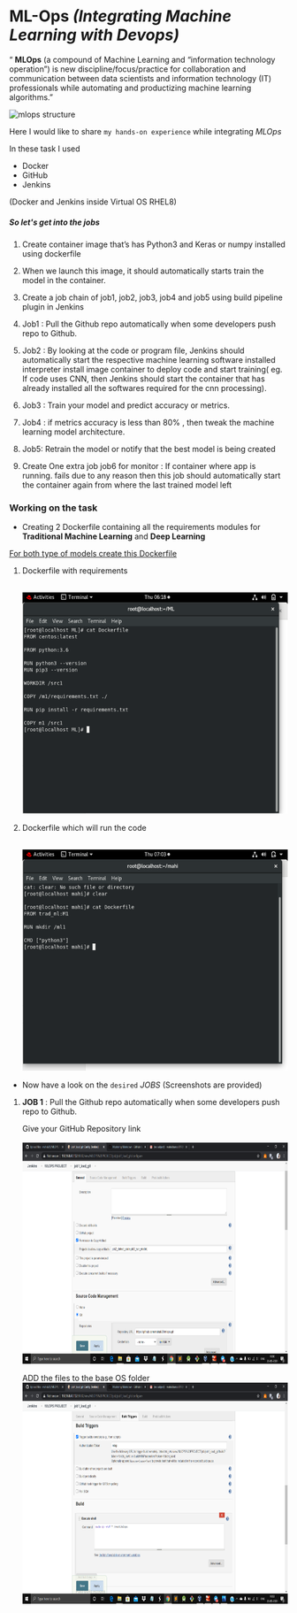 # ML-Ops *(Integrating Machine Learning with Devops)*

“ **MLOps** (a compound of Machine Learning and “information technology operation”) is new discipline/focus/practice for collaboration and communication between data scientists and information technology (IT) professionals while automating and productizing machine learning algorithms.” 

![mlops structure](https://www.c-sharpcorner.com/UploadFile/BlogImages/11122019223851PM/image1.png)

Here I would like to share `my hands-on experience` while integrating *MLOps*

In these task I used 
- Docker 
- GitHub
- Jenkins

(Docker and Jenkins inside Virtual OS RHEL8)

##### So let's get into the jobs

1. Create container image that’s has Python3 and Keras or numpy  installed  using dockerfile 

2. When we launch this image, it should automatically starts train the model in the container.

3. Create a job chain of job1, job2, job3, job4 and job5 using build pipeline plugin in Jenkins 

4.  Job1 : Pull  the Github repo automatically when some developers push repo to Github.

5.  Job2 : By looking at the code or program file, Jenkins should automatically start the respective machine learning software installed interpreter install image container to deploy code  and start training( eg. If code uses CNN, then Jenkins should start the container that has already installed all the softwares required for the cnn processing).

6. Job3 : Train your model and predict accuracy or metrics.

7. Job4 : if metrics accuracy is less than 80%  , then tweak the machine learning model architecture.

8. Job5: Retrain the model or notify that the best model is being created

9. Create One extra job job6 for monitor : If container where app is running. fails due to any reason then this job should automatically start the container again from where the last trained model left

### Working on the task

* Creating 2 Dockerfile containing all the requirements modules for  **Traditional Machine Learning** and **Deep Learning**

<u>For both type of models create this Dockerfile</u>

1. Dockerfile with requirements
        
     <br><img src="/SS/ml1.png" width="1555" height="400">
      
2. Dockerfile which will run the code
        
     <br><img src="/SS/ml2.png" width="1555" height="400">
     
* Now have a look on the `desired`  *JOBS* (Screenshots are provided)

1. **JOB 1** : Pull  the Github repo automatically when some developers push repo to Github.
  
      Give your GitHub Repository link  
      <br><img src="/SS/job1.1.png" width="1555" height="400">
      
      ADD the files to the base OS folder
      <br><img src="/SS/job1.2.png" width="1555" height="400">

         
      
       
 
         
        
